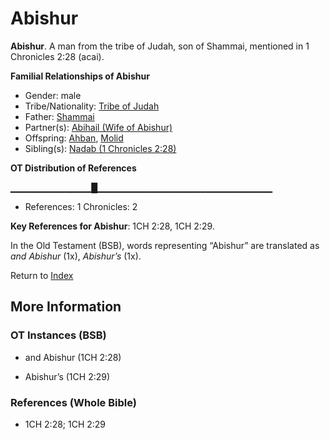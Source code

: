 # Abishur
**Abishur**. 
A man from the tribe of Judah, son of Shammai, mentioned in 1 Chronicles 2:28 (acai). 




**Familial Relationships of Abishur**


* Gender: male
* Tribe/Nationality: [Tribe of Judah](../../../groups/md/acai/Judah.md)
* Father: [Shammai](Shammai.md)
* Partner(s): [Abihail (Wife of Abishur)](Abihail.2.md)
* Offspring: [Ahban](Ahban.md), [Molid](Molid.md)
* Sibling(s): [Nadab (1 Chronicles 2:28)](Nadab.3.md)


**OT Distribution of References**

▁▁▁▁▁▁▁▁▁▁▁▁█▁▁▁▁▁▁▁▁▁▁▁▁▁▁▁▁▁▁▁▁▁▁▁▁▁▁
* References: 1 Chronicles: 2



**Key References for Abishur**: 
1CH 2:28, 1CH 2:29. 


In the Old Testament (BSB), words representing “Abishur” are translated as 
*and Abishur* (1x), *Abishur’s* (1x). 




Return to [Index](00-Index.md)

## More Information

### OT Instances (BSB)

* and Abishur (1CH 2:28)

* Abishur’s (1CH 2:29)



### References (Whole Bible)

* 1CH 2:28; 1CH 2:29



